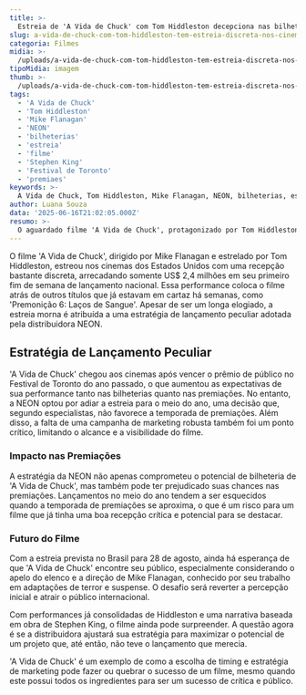 ```yaml
---
title: >-
  Estreia de 'A Vida de Chuck' com Tom Hiddleston decepciona nas bilheterias americanas
slug: a-vida-de-chuck-com-tom-hiddleston-tem-estreia-discreta-nos-cinemas-dos-eua
categoria: Filmes
midia: >-
  /uploads/a-vida-de-chuck-com-tom-hiddleston-tem-estreia-discreta-nos-cinemas-dos-eua-thumb.png
tipoMidia: imagem
thumb: >-
  /uploads/a-vida-de-chuck-com-tom-hiddleston-tem-estreia-discreta-nos-cinemas-dos-eua-thumb.png
tags:
  - 'A Vida de Chuck'
  - 'Tom Hiddleston'
  - 'Mike Flanagan'
  - 'NEON'
  - 'bilheterias'
  - 'estreia'
  - 'filme'
  - 'Stephen King'
  - 'Festival de Toronto'
  - 'premiaes'
keywords: >-
  A Vida de Chuck, Tom Hiddleston, Mike Flanagan, NEON, bilheterias, estreia, filme, Stephen King, Festival de Toronto, premiações
author: Luana Souza
data: '2025-06-16T21:02:05.000Z'
resumo: >-
  O aguardado filme 'A Vida de Chuck', protagonizado por Tom Hiddleston e dirigido por Mike Flanagan, teve um desempenho aquém do esperado em sua estreia nos cinemas dos Estados Unidos, arrecadando apenas US$ 2,4 milhões. A estratégia de lançamento da distribuidora NEON é apontada como fator contribuinte para a recepção morna.
---
```


O filme 'A Vida de Chuck', dirigido por Mike Flanagan e estrelado por Tom Hiddleston, estreou nos cinemas dos Estados Unidos com uma recepção bastante discreta, arrecadando somente US$ 2,4 milhões em seu primeiro fim de semana de lançamento nacional. Essa performance coloca o filme atrás de outros títulos que já estavam em cartaz há semanas, como 'Premonição 6: Laços de Sangue'. Apesar de ser um longa elogiado, a estreia morna é atribuída a uma estratégia de lançamento peculiar adotada pela distribuidora NEON.

## Estratégia de Lançamento Peculiar

'A Vida de Chuck' chegou aos cinemas após vencer o prêmio de público no Festival de Toronto do ano passado, o que aumentou as expectativas de sua performance tanto nas bilheterias quanto nas premiações. No entanto, a NEON optou por adiar a estreia para o meio do ano, uma decisão que, segundo especialistas, não favorece a temporada de premiações. Além disso, a falta de uma campanha de marketing robusta também foi um ponto crítico, limitando o alcance e a visibilidade do filme.

### Impacto nas Premiações

A estratégia da NEON não apenas comprometeu o potencial de bilheteria de 'A Vida de Chuck', mas também pode ter prejudicado suas chances nas premiações. Lançamentos no meio do ano tendem a ser esquecidos quando a temporada de premiações se aproxima, o que é um risco para um filme que já tinha uma boa recepção crítica e potencial para se destacar.

### Futuro do Filme

Com a estreia prevista no Brasil para 28 de agosto, ainda há esperança de que 'A Vida de Chuck' encontre seu público, especialmente considerando o apelo do elenco e a direção de Mike Flanagan, conhecido por seu trabalho em adaptações de terror e suspense. O desafio será reverter a percepção inicial e atrair o público internacional.

Com performances já consolidadas de Hiddleston e uma narrativa baseada em obra de Stephen King, o filme ainda pode surpreender. A questão agora é se a distribuidora ajustará sua estratégia para maximizar o potencial de um projeto que, até então, não teve o lançamento que merecia.

'A Vida de Chuck' é um exemplo de como a escolha de timing e estratégia de marketing pode fazer ou quebrar o sucesso de um filme, mesmo quando este possui todos os ingredientes para ser um sucesso de crítica e público.